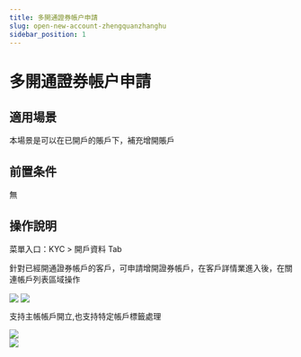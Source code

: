 ```yaml
---
title: 多開通證券帳户申請
slug: open-new-account-zhengquanzhanghu
sidebar_position: 1
---
```



# 多開通證券帳户申請

## 適用場景

本場景是可以在已開戶的賬戶下，補充增開賬戶

## 前置条件

無

## 操作說明

菜單入口：KYC &gt; 開戶資料 Tab

針對已經開通證券帳戶的客戶，可申請增開證券帳戶，在客戶詳情業進入後，在關連帳戶列表區域操作

<img src="/assets/VBWbbocYVou6GgxLbRhcfeLdnqh.png" src-width="3222" src-height="1592" align="center"/>

<img src="/assets/WQS5baoUUojMbcx8jSNcKtkFnbh.png" src-width="3236" src-height="1630" align="center"/>

支持主帳帳戶開立,也支持特定帳戶標籤處理

<div class="grid gap-3 grid-cols-2">
<div>
<img src="/assets/T5V7bsn4KoSZm9xZJRkc2qWWn2f.png" src-width="1022" src-height="584" align="center"/>
</div>
<div>
<img src="/assets/JaXJbIFE0ooRjrxPvqCcxAzln4f.png" src-width="1018" src-height="590" align="center"/>
</div>
</div>

